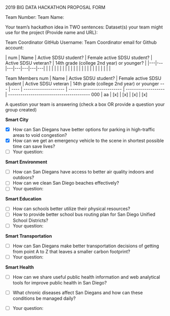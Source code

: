 2019 BIG DATA HACKATHON PROPOSAL FORM

Team Number:
Team Name:

Your team’s hackathon idea in TWO sentences:
Dataset(s) your team might use for the project (Provide name and URL):

Team Coordinator GitHub Username:
Team Coordinator email for Github account:


| num | Name | Active SDSU student? | Female active SDSU student? | Active SDSU veteran? | 14th grade (college 2nd year) or younger? |
|---|---|---|---|---|---|---|
|   |   |   |   |   |   |   |
|   |   |   |   |   |   |   |
|   |   |   |   |   |   |   |


Team Members
num | Name | Active SDSU student? | Female active SDSU student | Active SDSU veteran | 14th grade (college 2nd year) or younger
--- | ---- | -------------------- | -------------------------- | ------------------- | ----------------------------------------
000 | aa | [x] | [x] | [x] | [x]

A question your team is answering (check a box OR provide a question your group created)

**Smart City**
- [x] How can San Diegans have better options for parking in high-traffic areas to void congestion?
- [x] How can we get an emergency vehicle to the scene in shortest possible time can save lives?
- [ ] Your question:

**Smart Environment**
- [ ] How can San Diegans have access to better air quality indoors and outdoors?
- [ ] How can we clean San Diego beaches effectively?
- [ ] Your question:

**Smart Education**
- [ ] How can schools better utilize their physical resources?
- [ ] How to provide better school bus routing plan for San Diego Unified School Districts?
- [ ] Your question:

**Smart Transportation**
- [ ] How can San Diegans make better transportation decisions of getting from point A to Z that leaves a smaller carbon footprint?
- [ ] Your question:

**Smart Health**
- [ ] How can we share useful public health information and web analytical tools for improve public health in San Diego?
- [ ] What chronic diseases affect San Diegans and how can these conditions be managed daily?
- [ ] Your question:


